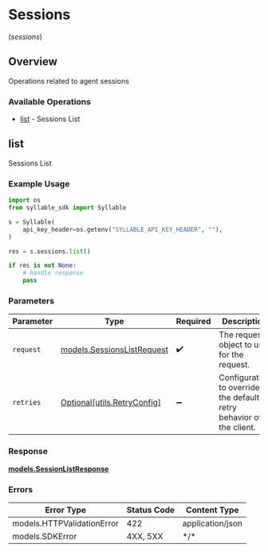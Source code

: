 # Sessions
(*sessions*)

## Overview

Operations related to agent sessions

### Available Operations

* [list](#list) - Sessions List

## list

Sessions List

### Example Usage

```python
import os
from syllable_sdk import Syllable

s = Syllable(
    api_key_header=os.getenv("SYLLABLE_API_KEY_HEADER", ""),
)

res = s.sessions.list()

if res is not None:
    # handle response
    pass

```

### Parameters

| Parameter                                                           | Type                                                                | Required                                                            | Description                                                         |
| ------------------------------------------------------------------- | ------------------------------------------------------------------- | ------------------------------------------------------------------- | ------------------------------------------------------------------- |
| `request`                                                           | [models.SessionsListRequest](../../models/sessionslistrequest.md)   | :heavy_check_mark:                                                  | The request object to use for the request.                          |
| `retries`                                                           | [Optional[utils.RetryConfig]](../../models/utils/retryconfig.md)    | :heavy_minus_sign:                                                  | Configuration to override the default retry behavior of the client. |

### Response

**[models.SessionListResponse](../../models/sessionlistresponse.md)**

### Errors

| Error Type                 | Status Code                | Content Type               |
| -------------------------- | -------------------------- | -------------------------- |
| models.HTTPValidationError | 422                        | application/json           |
| models.SDKError            | 4XX, 5XX                   | \*/\*                      |